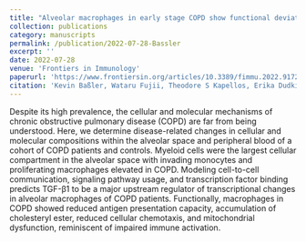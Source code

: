 ```yaml
---
title: "Alveolar macrophages in early stage COPD show functional deviations with properties of impaired immune activation"
collection: publications
category: manuscripts
permalink: /publication/2022-07-28-Bassler
excerpt: ''
date: 2022-07-28
venue: 'Frontiers in Immunology'
paperurl: 'https://www.frontiersin.org/articles/10.3389/fimmu.2022.917232/full'
citation: 'Kevin Baßler, Wataru Fujii, Theodore S Kapellos, Erika Dudkin, Nico Reusch, Ari Horne, Benedikt Reiz, Malte D Luecken, Collins Osei-Sarpong, Stefanie Warnat-Herresthal, <b>Lorenzo Bonaguro</b>, Jonas Schulte-Schrepping, Allon Wagner, Patrick Günther, Carmen Pizarro, Tina Schreiber, Rainer Knoll, Lisa Holsten, Charlotte Kröger, Elena De Domenico, Matthias Becker, Kristian Händler, Christian T Wohnhaas, Florian Baumgartner, Meike Köhler, Heidi Theis, Michael Kraut, Marc H Wadsworth, Travis K Hughes, Humberto J Ferreira, Emily Hinkley, Ines H Kaltheuner, Matthias Geyer, Christoph Thiele, Alex K Shalek, Andreas Feißt, Daniel Thomas, Henning Dickten, Marc Beyer, Patrick Baum, Nir Yosef, Anna C Aschenbrenner, Thomas Ulas, Jan Hasenauer, Fabian J Theis, Dirk Skowasch, Joachim L Schultze. (2022). &quot;Alveolar macrophages in early stage COPD show functional deviations with properties of impaired immune activation; <i>Frontiers in Immunology</i>.'
---
```


Despite its high prevalence, the cellular and molecular mechanisms of chronic obstructive pulmonary disease (COPD) are far from being understood. Here, we determine disease-related changes in cellular and molecular compositions within the alveolar space and peripheral blood of a cohort of COPD patients and controls. Myeloid cells were the largest cellular compartment in the alveolar space with invading monocytes and proliferating macrophages elevated in COPD. Modeling cell-to-cell communication, signaling pathway usage, and transcription factor binding predicts TGF-β1 to be a major upstream regulator of transcriptional changes in alveolar macrophages of COPD patients. Functionally, macrophages in COPD showed reduced antigen presentation capacity, accumulation of cholesteryl ester, reduced cellular chemotaxis, and mitochondrial dysfunction, reminiscent of impaired immune activation.